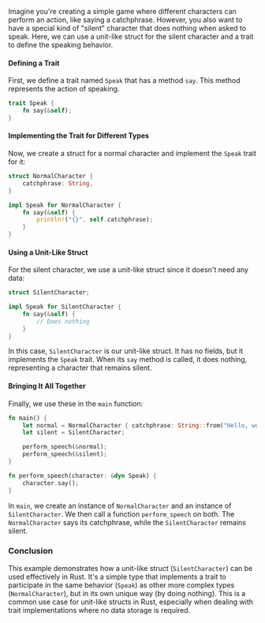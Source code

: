 Imagine you're creating a simple game where different characters can perform an action, like saying a catchphrase. However, you also want to have a special kind of "silent" character that does nothing when asked to speak. Here, we can use a unit-like struct for the silent character and a trait to define the speaking behavior.

#### Defining a Trait

First, we define a trait named `Speak` that has a method `say`. This method represents the action of speaking.

```rust
trait Speak {
    fn say(&self);
}
```

#### Implementing the Trait for Different Types

Now, we create a struct for a normal character and implement the `Speak` trait for it:

```rust
struct NormalCharacter {
    catchphrase: String,
}

impl Speak for NormalCharacter {
    fn say(&self) {
        println!("{}", self.catchphrase);
    }
}
```

#### Using a Unit-Like Struct

For the silent character, we use a unit-like struct since it doesn't need any data:

```rust
struct SilentCharacter;

impl Speak for SilentCharacter {
    fn say(&self) {
        // Does nothing
    }
}
```

In this case, `SilentCharacter` is our unit-like struct. It has no fields, but it implements the `Speak` trait. When its `say` method is called, it does nothing, representing a character that remains silent.

#### Bringing It All Together

Finally, we use these in the `main` function:

```rust
fn main() {
    let normal = NormalCharacter { catchphrase: String::from("Hello, world!") };
    let silent = SilentCharacter;

    perform_speech(&normal);
    perform_speech(&silent);
}

fn perform_speech(character: &dyn Speak) {
    character.say();
}
```

In `main`, we create an instance of `NormalCharacter` and an instance of `SilentCharacter`. We then call a function `perform_speech` on both. The `NormalCharacter` says its catchphrase, while the `SilentCharacter` remains silent.

### Conclusion

This example demonstrates how a unit-like struct (`SilentCharacter`) can be used effectively in Rust. It's a simple type that implements a trait to participate in the same behavior (`Speak`) as other more complex types (`NormalCharacter`), but in its own unique way (by doing nothing). This is a common use case for unit-like structs in Rust, especially when dealing with trait implementations where no data storage is required.